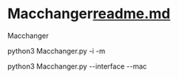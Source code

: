 # Macchanger[readme.md](https://github.com/Berkkucukk/Macchanger/files/6968507/readme.md)
Macchanger


python3 Macchanger.py -i <interface> -m <new mac adress>

python3 Macchanger.py --interface <interface> --mac <new mac adress>
